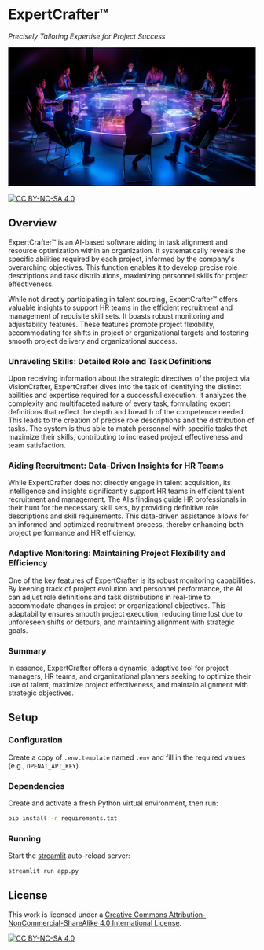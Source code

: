# ExpertCrafter™

_Precisely Tailoring Expertise for Project Success_

<img src="static/hero.png" width="704" />

[![CC BY-NC-SA 4.0][cc-by-nc-sa-shield]][cc-by-nc-sa]

## Overview

ExpertCrafter™ is an AI-based software aiding in task alignment and resource optimization within an organization. It systematically reveals the specific abilities required by each project, informed by the company's overarching objectives. This function enables it to develop precise role descriptions and task distributions, maximizing personnel skills for project effectiveness.

While not directly participating in talent sourcing, ExpertCrafter™ offers valuable insights to support HR teams in the efficient recruitment and management of requisite skill sets. It boasts robust monitoring and adjustability features. These features promote project flexibility, accommodating for shifts in project or organizational targets and fostering smooth project delivery and organizational success.

### Unraveling Skills: Detailed Role and Task Definitions

Upon receiving information about the strategic directives of the project via VisionCrafter, ExpertCrafter dives into the task of identifying the distinct abilities and expertise required for a successful execution. It analyzes the complexity and multifaceted nature of every task, formulating expert definitions that reflect the depth and breadth of the competence needed. This leads to the creation of precise role descriptions and the distribution of tasks. The system is thus able to match personnel with specific tasks that maximize their skills, contributing to increased project effectiveness and team satisfaction.

### Aiding Recruitment: Data-Driven Insights for HR Teams

While ExpertCrafter does not directly engage in talent acquisition, its intelligence and insights significantly support HR teams in efficient talent recruitment and management. The AI’s findings guide HR professionals in their hunt for the necessary skill sets, by providing definitive role descriptions and skill requirements. This data-driven assistance allows for an informed and optimized recruitment process, thereby enhancing both project performance and HR efficiency.

### Adaptive Monitoring: Maintaining Project Flexibility and Efficiency

One of the key features of ExpertCrafter is its robust monitoring capabilities. By keeping track of project evolution and personnel performance, the AI can adjust role definitions and task distributions in real-time to accommodate changes in project or organizational objectives. This adaptability ensures smooth project execution, reducing time lost due to unforeseen shifts or detours, and maintaining alignment with strategic goals.

### Summary

In essence, ExpertCrafter offers a dynamic, adaptive tool for project managers, HR teams, and organizational planners seeking to optimize their use of talent, maximize project effectiveness, and maintain alignment with strategic objectives.

## Setup

### Configuration

Create a copy of `.env.template` named `.env` and fill in the required values (e.g., `OPENAI_API_KEY`).

### Dependencies

Create and activate a fresh Python virtual environment, then run:

```bash
pip install -r requirements.txt
```

### Running

Start the [streamlit](https://streamlit.io/) auto-reload server:

```bash
streamlit run app.py
```

## License

This work is licensed under a
[Creative Commons Attribution-NonCommercial-ShareAlike 4.0 International License][cc-by-nc-sa].

[![CC BY-NC-SA 4.0][cc-by-nc-sa-image]][cc-by-nc-sa]

[cc-by-nc-sa]: http://creativecommons.org/licenses/by-nc-sa/4.0/
[cc-by-nc-sa-image]: https://licensebuttons.net/l/by-nc-sa/4.0/88x31.png
[cc-by-nc-sa-shield]: https://img.shields.io/badge/License-CC%20BY--NC--SA%204.0-lightgrey.svg
